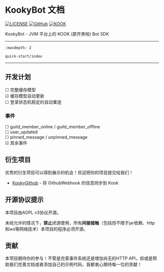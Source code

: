 # KookyBot 文档

[![LICENSE](https://img.shields.io/badge/License-AGPL--3.0--or--later-important?style=for-the-badge)](https://github.com/KookyBot/KookyBot/blob/master/LICENSE)
[![GitHub](https://img.shields.io/badge/KookyBot%2FKookyBot-%23121011.svg?style=for-the-badge&logo=github&logoColor=white)](https://github.com/KookyBot/KookyBot)
[![KOOK](https://img.shields.io/badge/KOOK服务器%2dKookyBot-%237289DA.svg?style=for-the-badge&color=7ACC35)](https://kook.top/wnWOP9)

KookyBot - JVM 平台上的 KOOK (原开黑啦) Bot SDK

----------

```{toctree}
:maxdepth: 2

quick-start/index
```

----------

## 开发计划

&#9744;&#160;完整缓存模型
<br/>
&#9745;&#160;缓存模型自动更新
<br/>
&#9744;&#160;登录状态机稳定的自动重连

### 事件

&#9744;&#160;guild_member_online / guild_member_offline
<br/>
&#9744;&#160;user_updated
<br/>
&#9744;&#160;pinned_message / unpinned_message
<br/>
&#9745;&#160;其余事件

## 衍生项目

优秀的衍生项目可以得到展示的机会！欢迎把你的项目提交给我们！

- [KookyGithub](https://github.com/zly2006/KookyGithub) - 将 GithubWebhook 的信息同步到 Kook

## 开源协议提示

本项目由AGPL v3协议开源。

未经允许的情况下，**禁止**闭源使用，所有**间接接触**（包括但不限于jar依赖、http和ws等网络技术）本项目的程序必须开源。

## 贡献

本项目期待你的参与！不管是完善事件系统还是增加尚无的HTTP API，抑或是帮助我们完善文档或者添加自己的示例代码，我都衷心期待每一位的贡献！
